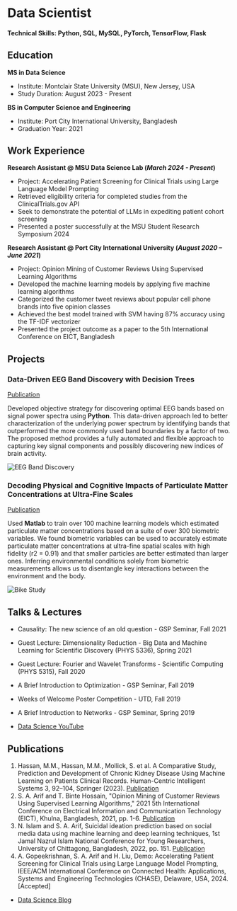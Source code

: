 # Data Scientist

#### Technical Skills: Python, SQL, MySQL, PyTorch, TensorFlow, Flask

## Education			
**MS in Data Science**
- Institute: Montclair State University (MSU), New Jersey, USA
- Study Duration: August 2023 - Present

**BS in Computer Science and Engineering**
- Institute: Port City International University, Bangladesh
- Graduation Year: 2021

## Work Experience
**Research Assistant @ MSU Data Science Lab (_March 2024 - Present_)**
- Project: Accelerating Patient Screening for Clinical Trials using Large Language Model Prompting
- Retrieved eligibility criteria for completed studies from the ClinicalTrials.gov API
- Seek to demonstrate the potential of LLMs in expediting patient cohort screening
- Presented a poster successfully at the MSU Student Research Symposium 2024

**Research Assistant @ Port City International University (_August 2020 – June 2021_)**
- Project: Opinion Mining of Customer Reviews Using Supervised Learning Algorithms
- Developed the machine learning models by applying five machine learning algorithms
- Categorized the customer tweet reviews about popular cell phone brands into five opinion classes
- Achieved the best model trained with SVM having 87% accuracy using the TF-IDF vectorizer
- Presented the project outcome as a paper to the 5th International Conference on EICT, Bangladesh


## Projects
### Data-Driven EEG Band Discovery with Decision Trees
[Publication](https://www.mdpi.com/1424-8220/22/8/3048)

Developed objective strategy for discovering optimal EEG bands based on signal power spectra using **Python**. This data-driven approach led to better characterization of the underlying power spectrum by identifying bands that outperformed the more commonly used band boundaries by a factor of two. The proposed method provides a fully automated and flexible approach to capturing key signal components and possibly discovering new indices of brain activity.

![EEG Band Discovery](/assets/img/eeg_band_discovery.jpeg)

### Decoding Physical and Cognitive Impacts of Particulate Matter Concentrations at Ultra-Fine Scales
[Publication](https://www.mdpi.com/1424-8220/22/11/4240)

Used **Matlab** to train over 100 machine learning models which estimated particulate matter concentrations based on a suite of over 300 biometric variables. We found biometric variables can be used to accurately estimate particulate matter concentrations at ultra-fine spatial scales with high fidelity (r2 = 0.91) and that smaller particles are better estimated than larger ones. Inferring environmental conditions solely from biometric measurements allows us to disentangle key interactions between the environment and the body.

![Bike Study](/assets/img/bike_study.jpeg)

## Talks & Lectures
- Causality: The new science of an old question - GSP Seminar, Fall 2021
- Guest Lecture: Dimensionality Reduction - Big Data and Machine Learning for Scientific Discovery (PHYS 5336), Spring 2021
- Guest Lecture: Fourier and Wavelet Transforms - Scientific Computing (PHYS 5315), Fall 2020
- A Brief Introduction to Optimization - GSP Seminar, Fall 2019
- Weeks of Welcome Poster Competition - UTD, Fall 2019
- A Brief Introduction to Networks - GSP Seminar, Spring 2019

- [Data Science YouTube](https://www.youtube.com/channel/UCa9gErQ9AE5jT2DZLjXBIdA)

## Publications
1. Hassan, M.M., Hassan, M.M., Mollick, S. et al. A Comparative Study, Prediction and Development of Chronic Kidney Disease Using Machine Learning on Patients Clinical Records. Human-Centric Intelligent Systems 3, 92–104, Springer (2023). [Publication](https://doi.org/10.1007/s44230-023-00017-3)
2. S. A. Arif and T. Binte Hossain, "Opinion Mining of Customer Reviews Using Supervised Learning Algorithms," 2021 5th International Conference on Electrical Information and Communication Technology (EICT), Khulna, Bangladesh, 2021, pp. 1-6. [Publication](https://ieeexplore.ieee.org/document/9733435)
3. N. Islam and S. A. Arif, Suicidal ideation prediction based on social media data using machine learning and deep learning techniques, 1st Jamal Nazrul Islam National Conference for Young Researchers, University of Chittagong, Bangladesh, 2022, pp. 151. [Publication](https://drive.google.com/file/d/1XRwhTLfb1FNa31MbarCb6TPch-M8xAdi/view)
4. A.	Gopeekrishnan, S. A. Arif and H. Liu, Demo: Accelerating Patient Screening for Clinical Trials using Large Language Model Prompting, IEEE/ACM International Conference on Connected Health: Applications, Systems and Engineering Technologies (CHASE), Delaware, USA, 2024. [Accepted]

- [Data Science Blog](https://medium.com/@shibbir282)

